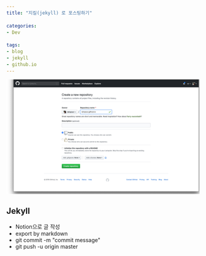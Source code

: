```yaml
---
title: "지킬(jekyll) 로 포스팅하기"

categories:
- Dev

tags:
- blog
- jekyll
- github.io
---
```


![](./make_new_repository.png)

## Jekyll

- Notion으로 글 작성
- export by markdown
- git commit -m "commit message"
- git push -u origin master

